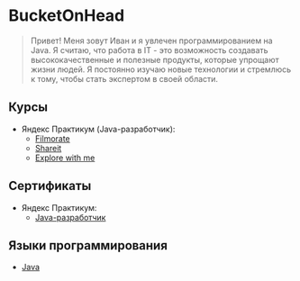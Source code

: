 # BucketOnHead
> Привет! Меня зовут Иван и я увлечен программированием на Java.
> Я считаю, что работа в IT - это возможность создавать
> высококачественные и полезные продукты, которые упрощают жизни людей.
> Я постоянно изучаю новые технологии и стремлюсь к тому,
> чтобы стать экспертом в своей области.

## Курсы
- Яндекс Практикум (Java-разработчик):
  - [Filmorate](https://github.com/BucketOnHead/java-filmorate)
  - [Shareit](https://github.com/BucketOnHead/java-shareit)
  - [Explore with me](https://github.com/BucketOnHead/java-explore-with-me)

## Сертификаты
- Яндекс Практикум:
  - [Java-разработчик](.readme/certificates/yandex/java-developer.pdf) 

## Языки программирования
- [Java](https://github.com/BucketOnHead?tab=repositories&q=&type=&language=java&sort=)